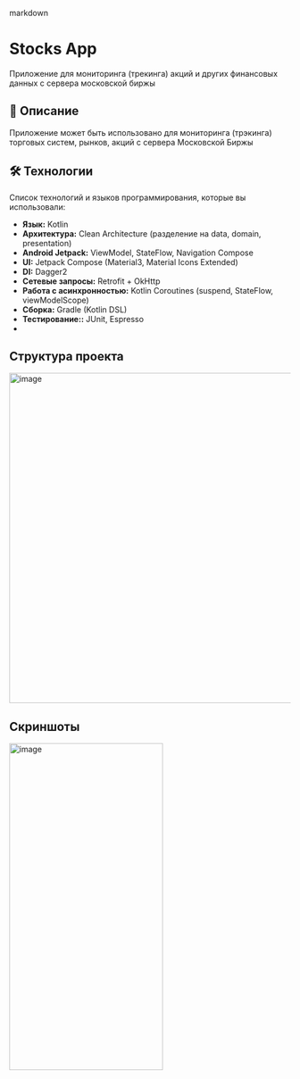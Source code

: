 markdown
# Stocks App

Приложение для мониторинга (трекинга) акций и других финансовых данных с сервера московской биржы

## 📖 Описание

Приложение может быть использовано для мониторинга (трэкинга) торговых систем, рынков, акций с сервера Московской Биржы

## 🛠️ Технологии

Список технологий и языков программирования, которые вы использовали:
*   **Язык:** Kotlin
*   **Архитектура:** Clean Architecture (разделение на data, domain, presentation)
*   **Android Jetpack:** ViewModel, StateFlow, Navigation Compose
*   **UI:** Jetpack Compose (Material3, Material Icons Extended)
*   **DI:** Dagger2
*   **Сетевые запросы:** Retrofit + OkHttp
*   **Работа с асинхронностью:** Kotlin Coroutines (suspend, StateFlow, viewModelScope)
*   **Сборка:** Gradle (Kotlin DSL)
*   **Тестирование::** JUnit, Espresso
*   
##  Структура проекта
<img width="1017" height="592" alt="image" src="https://github.com/user-attachments/assets/e592b9c7-ae8d-46a7-b6b4-6e6522d25176" />

##  Скриншоты
<img width="275" height="586" alt="image" src="https://github.com/user-attachments/assets/c0d5e482-c1cd-40cb-a416-b0251d5167c0" />
